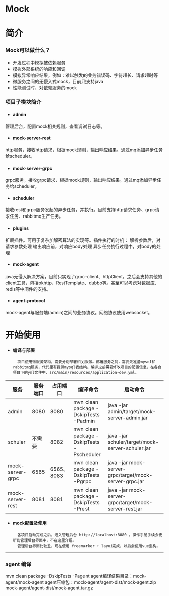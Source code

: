 # Mock
# 简介
### Mock可以做什么？
* 开发过程中模拟被依赖服务
* 模拟外部系统的响应和回调
* 模拟异常响应结果，例如：难以触发的业务错误码、字符超长、请求超时等
* 微服务之间的无侵入式mock，目前只支持java
* 性能测试时，对依赖服务的mock

### 项目子模块简介
+ #### admin
管理后台，配置mock相关规则，查看调试日志等。

+ #### mock-server-rest
http服务，接收http请求，根据mock规则，输出响应结果。通过mq添加异步任务给scheduler。

+ #### mock-server-grpc
grpc服务，接收grpc请求，根据mock规则，输出响应结果。通过mq添加异步任务给scheduler。

+ #### scheduler
接收rest和grpc服务发起的异步任务，并执行。目前支持http请求任务、grpc请求任务、rabbitmq生产任务。
+ #### plugins
扩展插件。可用于复杂加解密算法的实现等。插件执行的时机：
		 解析参数后，对请求参数处理
		 输出响应前，对响应body处理
		 异步任务执行过程中，对body的处理
+ #### mock-agent
java无侵入解决方案，目前只实现了grpc-client、httpClient。之后会支持其他的client工具，包括okhttp、RestTemplate、dubbo等。甚至可以考虑对数据库、redis等中间件的支持。
+ #### agent-protocol
mock-agent与服务端(admin)之间的业务协议。网络协议使用websocket。

# 开始使用
+ #### 编译与部署

        项目使用微服务架构，需要分别部署相关服务。部署服务之前，需要先准备mysql和rabbitmq服务，代码里有提供mysql表结构。编译之前需要修改项目的配置信息，在各自项目下的yml文件中，src/main/resources/application-dev.yml。

|  服务   | 服务端口  | 占用端口 |编译命令 |启动命令 |
|  ----  | ----  | ---- | ---- | ---- |
| admin  | 8080 | 8080 | mvn clean package -DskipTests -Padmin | java -jar admin/target/mock-server-admin.jar |
| schuler  | 不需要 | 8082 | mvn clean package -DskipTests -Pscheduler | java -jar schuler/target/mock-server-schuler.jar |
| mock-server-grpc| 6565 | 6565、8083 | mvn clean package -DskipTests -Pgrpc | java -jar mock-server-grpc/target/mock-server-grpc.jar |
| mock-server-rest| 8081 | 8081 | mvn clean package -DskipTests -Prest | java -jar mock-server-grpc/target/mock-server-rest.jar |

+ #### mock配置及使用

		各项目启动完成之后，进入管理后台 http://localhost:8080 。操作手册手续会更新到管理后台界面中，不在这里介绍。
		管理后台界面比较丑，现在使用 freemarker + layui完成，以后会使用vue重构。

---
### agent 编译

mvn clean package -DskipTests -Pagent
agent编译结果目录：mock-agent/mock-agent
agent压缩包：mock-agent/agent-dist/mock-agent.zip   mock-agent/agent-dist/mock-agent.tar.gz
